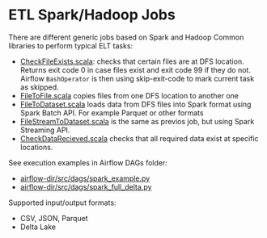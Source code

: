 # ETL Spark/Hadoop Jobs

There are different generic jobs based on Spark and Hadoop Common libraries to perform typical ELT tasks:

-   [CheckFileExists.scala](modules/hadoopjobs/src/main/scala/etljobs/hadoop/CheckFileExists.scala): checks that certain files are at DFS location. Returns exit code 0 in case files exist and exit code 99 if they do not.
    Airflow `BashOperator` is then using skip-exit-code to mark current task as skipped.
-   [FileToFile.scala](modules/hadoopjobs/src/main/scala/etljobs/hadoop/FileToFile.scala) copies files from one DFS location to another one
-   [FileToDataset.scala](modules/sparkjobs/src/main/scala/etljobs/spark/FileToDataset.scala) loads data from DFS files into Spark format using Spark Batch API. For example Parquet or other formats
-   [FileStreamToDataset.scala](modules/sparkjobs/src/main/scala/etljobs/spark/FileStreamToDataset.scala) is the same as previos job, but using Spark Streaming API.
-   [CheckDataRecieved.scala](modules/sparkjobs/src/main/scala/etljobs/spark/CheckDataRecieved.scala) checks that all required data exist at specific locations.

See execution examples in Airflow DAGs folder:

-   [airflow-dir/src/dags/spark_example.py](airflow-dir/src/dags/spark_example.py)
-   [airflow-dir/src/dags/spark_full_delta.py](airflow-dir/src/dags/spark_full_delta.py)

Supported input/output formats:

-   CSV, JSON, Parquet
-   Delta Lake
